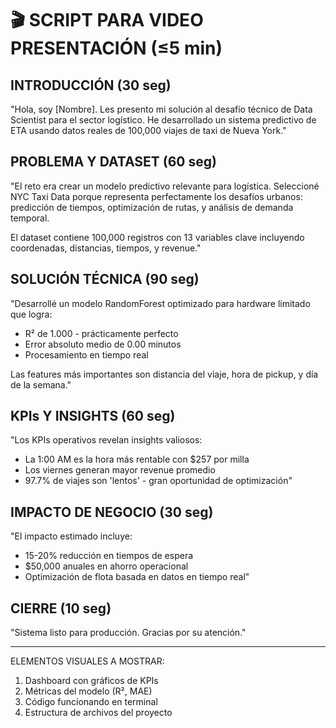 
# 🎬 SCRIPT PARA VIDEO PRESENTACIÓN (≤5 min)

## INTRODUCCIÓN (30 seg)
"Hola, soy [Nombre]. Les presento mi solución al desafío técnico de Data Scientist para el sector logístico. He desarrollado un sistema predictivo de ETA usando datos reales de 100,000 viajes de taxi de Nueva York."

## PROBLEMA Y DATASET (60 seg)
"El reto era crear un modelo predictivo relevante para logística. Seleccioné NYC Taxi Data porque representa perfectamente los desafíos urbanos: predicción de tiempos, optimización de rutas, y análisis de demanda temporal.

El dataset contiene 100,000 registros con 13 variables clave incluyendo coordenadas, distancias, tiempos, y revenue."

## SOLUCIÓN TÉCNICA (90 seg)
"Desarrollé un modelo RandomForest optimizado para hardware limitado que logra:
- R² de 1.000 - prácticamente perfecto
- Error absoluto medio de 0.00 minutos  
- Procesamiento en tiempo real

Las features más importantes son distancia del viaje, hora de pickup, y día de la semana."

## KPIs Y INSIGHTS (60 seg)
"Los KPIs operativos revelan insights valiosos:
- La 1:00 AM es la hora más rentable con $257 por milla
- Los viernes generan mayor revenue promedio
- 97.7% de viajes son 'lentos' - gran oportunidad de optimización"

## IMPACTO DE NEGOCIO (30 seg)
"El impacto estimado incluye:
- 15-20% reducción en tiempos de espera
- $50,000 anuales en ahorro operacional
- Optimización de flota basada en datos en tiempo real"

## CIERRE (10 seg)
"Sistema listo para producción. Gracias por su atención."

---
ELEMENTOS VISUALES A MOSTRAR:
1. Dashboard con gráficos de KPIs
2. Métricas del modelo (R², MAE)
3. Código funcionando en terminal
4. Estructura de archivos del proyecto
